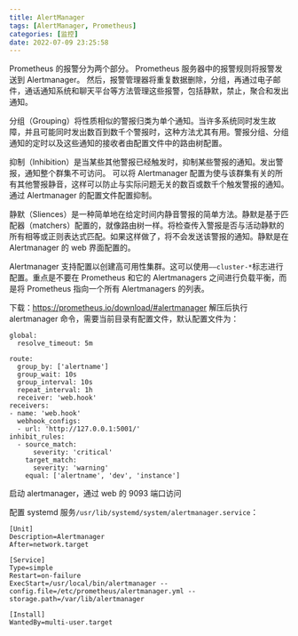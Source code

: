 ```yaml
---
title: AlertManager
tags: [AlertManager, Prometheus]
categories: [监控]
date: 2022-07-09 23:25:58
---
```


<!--more-->

Prometheus 的报警分为两个部分。 Prometheus 服务器中的报警规则将报警发送到 Alertmanager。 然后，报警管理器将重复数据删除，分组，再通过电子邮件，通话通知系统和聊天平台等方法管理这些报警，包括静默，禁止，聚合和发出通知。

分组（Grouping）将性质相似的警报归类为单个通知。当许多系统同时发生故障，并且可能同时发出数百到数千个警报时，这种方法尤其有用。警报分组、分组通知的定时以及这些通知的接收者由配置文件中的路由树配置。

抑制（Inhibition）是当某些其他警报已经触发时，抑制某些警报的通知。发出警报，通知整个群集不可访问。 可以将 Alertmanager 配置为使与该群集有关的所有其他警报静音，这样可以防止与实际问题无关的数百或数千个触发警报的通知。通过 Alertmanager 的配置文件配置抑制。

静默（Sliences）是一种简单地在给定时间内静音警报的简单方法。静默是基于匹配器（matchers）配置的，就像路由树一样。将检查传入警报是否与活动静默的所有相等或正则表达式匹配。如果这样做了，将不会发送该警报的通知。静默是在 Alertmanager 的 web 界面配置的。

Alertmanager 支持配置以创建高可用性集群。这可以使用`——cluster-*`标志进行配置。重点是不要在 Prometheus 和它的 Alertmanagers 之间进行负载平衡，而是将 Prometheus 指向一个所有 Alertmanagers 的列表。

下载：https://prometheus.io/download/#alertmanager
解压后执行 alertmanager 命令，需要当前目录有配置文件，默认配置文件为：

```
global:
  resolve_timeout: 5m

route:
  group_by: ['alertname']
  group_wait: 10s
  group_interval: 10s
  repeat_interval: 1h
  receiver: 'web.hook'
receivers:
- name: 'web.hook'
  webhook_configs:
  - url: 'http://127.0.0.1:5001/'
inhibit_rules:
  - source_match:
      severity: 'critical'
    target_match:
      severity: 'warning'
    equal: ['alertname', 'dev', 'instance']
```

启动 alertmanager，通过 web 的 9093 端口访问

配置 systemd 服务`/usr/lib/systemd/system/alertmanager.service`：

```
[Unit]
Description=Alertmanager
After=network.target

[Service]
Type=simple
Restart=on-failure
ExecStart=/usr/local/bin/alertmanager --config.file=/etc/prometheus/alertmanager.yml --storage.path=/var/lib/alertmanager

[Install]
WantedBy=multi-user.target
```

